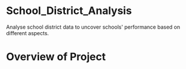 # School_District_Analysis
Analyse school district data to uncover schools' performance based on different aspects.
# Overview of Project

